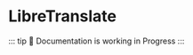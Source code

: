 # LibreTranslate <Badge type="tip" text="^0.1.0-beta.8" />

::: tip
🧪 Documentation is working in Progress
:::
